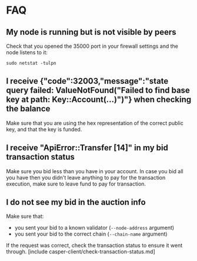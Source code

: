 # FAQ

## My node is running but is not visible by peers

Check that you opened the 35000 port in your firewall settings and the node listens to it:

```
sudo netstat -tulpn
```

## I receive {"code":32003,"message":"state query failed: ValueNotFound(\"Failed to find base key at path: Key::Account(...)\")"} when checking the balance

Make sure that you are using the hex representation of the correct public key, and that the key is funded.

## I receive "ApiError::Transfer [14]" in my bid transaction status

Make sure you bid less than you have in your account. In case you bid all you have then you didn't leave anything to pay for the transaction execution, make sure to leave fund to pay for transaction. 

## I do not see my bid in the auction info

Make sure that:
- you sent your bid to a known validator (```--node-address``` argument)
- you sent your bid to the correct chain (```--chain-name``` argument)

If the request was correct, check the transaction status to ensure it went through.
[include casper-client/check-transaction-status.md]
